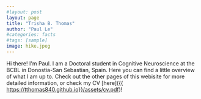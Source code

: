 ```yaml
---
#layout: post
layout: page
title: "Trisha B. Thomas"
author: "Paul Le"
#categories: facts
#tags: [sample]
image: hike.jpeg
---
```


Hi there! I'm Paul. I am a Doctoral student in Cognitive Neuroscience at the BCBL in Donostia-San Sebastian, Spain. Here you can find a little overview of what I am up to. Check out the other pages of this webisite for more detailed information, or check my CV [here]({{ https://tthomas840.github.io}}/assets/cv.pdf)! 
